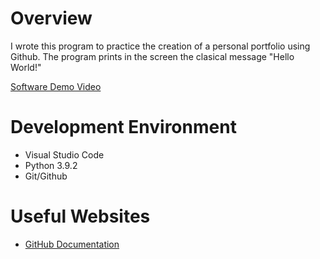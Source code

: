 # Overview

I wrote this program to practice the creation of a personal portfolio using Github. The program prints in the screen the clasical message "Hello World!"



[Software Demo Video](http://youtube.link.goes.here)

# Development Environment

- Visual Studio Code
- Python 3.9.2
- Git/Github

# Useful Websites

* [GitHub Documentation](https://docs.github.com/en/get-started/quickstart)
